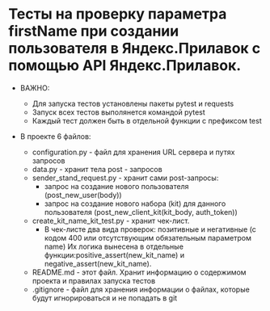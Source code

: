 ﻿# Тесты на проверку параметра firstName при создании пользователя в Яндекс.Прилавок с помощью API Яндекс.Прилавок.
- ВАЖНО: 
  - Для запуска тестов установлены пакеты pytest и requests
  - Запуск всех тестов выполянется командой pytest
  - Каждый тест должен быть в отдельной функции с префиксом test

- В проекте 6 файлов:
  - configuration.py - файл для хранения URL сервера и путях запросов
  - data.py - хранит тела post - запросов
  - sender_stand_request.py - хранит сами post-запросы:
    - запрос на создание нового пользователя (post_new_user(body))
    - запрос на создание нового набора (kit) для данного пользователя (post_new_client_kit(kit_body, auth_token))
  - create_kit_name_kit_test.py - хранит чек-лист.
    - В чек-листе два вида проверок: позитивные и негативные (с кодом 400 или отсутствующим обязательным параметром name)
    Их логика вынесена в отдельные функции:positive_assert(new_kit_name) и negative_assert(new_kit_name).
  - README.md - этот файл. Хранит информацию о содержимом проекта и правилах запуска тестов
  - .gitignore - файл для хранения информации о файлах, которые будут игнорироваться и не попадать в git
